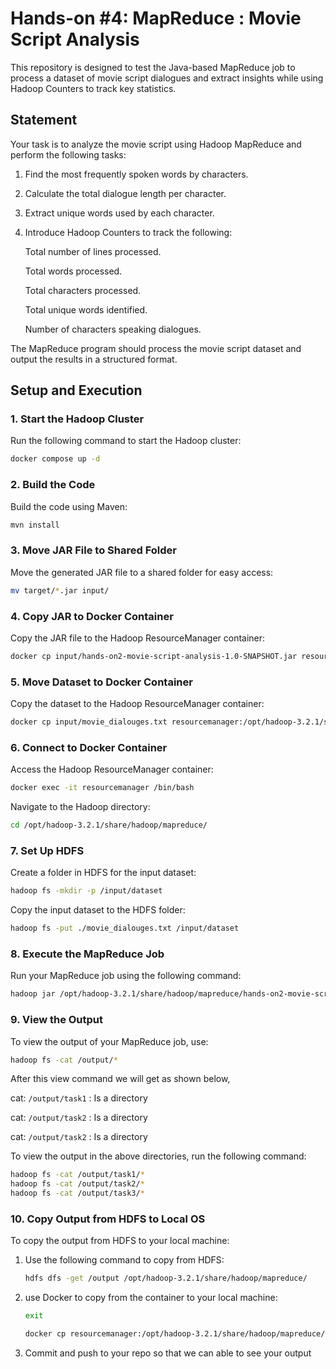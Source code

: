 # Hands-on #4: MapReduce : Movie Script Analysis

This repository is designed to test the Java-based MapReduce job to process a dataset of movie script dialogues and extract insights while using Hadoop Counters to track key statistics.

## Statement

Your task is to analyze the movie script using Hadoop MapReduce and perform the following tasks:

1. Find the most frequently spoken words by characters.
2. Calculate the total dialogue length per character.
3. Extract unique words used by each character.
4. Introduce Hadoop Counters to track the following:
   
    Total number of lines processed.
   
    Total words processed.
   
    Total characters processed.

    Total unique words identified.

    Number of characters speaking dialogues.
   
The MapReduce program should process the movie script dataset and output the results in a structured format.

## Setup and Execution

### 1. **Start the Hadoop Cluster**

Run the following command to start the Hadoop cluster:

```bash
docker compose up -d
```

### 2. **Build the Code**

Build the code using Maven:

```bash
mvn install
```

### 3. **Move JAR File to Shared Folder**

Move the generated JAR file to a shared folder for easy access:

```bash
mv target/*.jar input/
```

### 4. **Copy JAR to Docker Container**

Copy the JAR file to the Hadoop ResourceManager container:

```bash
docker cp input/hands-on2-movie-script-analysis-1.0-SNAPSHOT.jar resourcemanager:/opt/hadoop-3.2.1/share/hadoop/mapreduce/
```

### 5. **Move Dataset to Docker Container**

Copy the dataset to the Hadoop ResourceManager container:

```bash
docker cp input/movie_dialouges.txt resourcemanager:/opt/hadoop-3.2.1/share/hadoop/mapreduce/
```

### 6. **Connect to Docker Container**

Access the Hadoop ResourceManager container:

```bash
docker exec -it resourcemanager /bin/bash
```

Navigate to the Hadoop directory:

```bash
cd /opt/hadoop-3.2.1/share/hadoop/mapreduce/
```

### 7. **Set Up HDFS**

Create a folder in HDFS for the input dataset:

```bash
hadoop fs -mkdir -p /input/dataset
```

Copy the input dataset to the HDFS folder:

```bash
hadoop fs -put ./movie_dialouges.txt /input/dataset
```

### 8. **Execute the MapReduce Job**

Run your MapReduce job using the following command:

```bash
hadoop jar /opt/hadoop-3.2.1/share/hadoop/mapreduce/hands-on2-movie-script-analysis-1.0-SNAPSHOT.jar com.example.controller.Controller /input/dataset/movie_dialouges.txt /output
```

### 9. **View the Output**

To view the output of your MapReduce job, use:

```bash
hadoop fs -cat /output/*
```
After this view command we will get as shown below,

cat: `/output/task1` : Is a directory

cat: `/output/task2` : Is a directory

cat: `/output/task2` : Is a directory

To view the output in the above directories, run the following command:

```bash
hadoop fs -cat /output/task1/*
hadoop fs -cat /output/task2/*
hadoop fs -cat /output/task3/*
```

### 10. **Copy Output from HDFS to Local OS**

To copy the output from HDFS to your local machine:

1. Use the following command to copy from HDFS:
    ```bash
    hdfs dfs -get /output /opt/hadoop-3.2.1/share/hadoop/mapreduce/
    ```

2. use Docker to copy from the container to your local machine:
   ```bash
   exit 
   ```
    ```bash
    docker cp resourcemanager:/opt/hadoop-3.2.1/share/hadoop/mapreduce/output/ output/
    ```
3. Commit and push to your repo so that we can able to see your output
